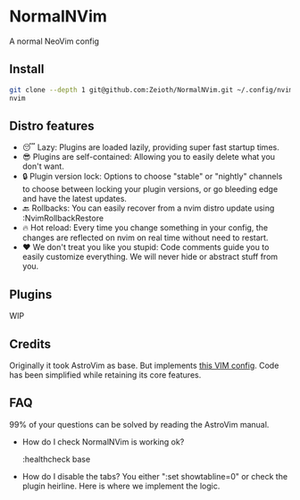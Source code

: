 # NormalNVim
A normal NeoVim config

## Install

```sh
git clone --depth 1 git@github.com:Zeioth/NormalNVim.git ~/.config/nvim
nvim
```

## Distro features

* 😴 Lazy: Plugins are loaded lazily, providing super fast startup times.
* 😎 Plugins are self-contained: Allowing you to easily delete what you don't want.
* 🔒 Plugin version lock: Options to choose "stable" or "nightly" channels to choose between locking your plugin versions, or go bleeding edge and have the latest updates.
* 🔙 Rollbacks: You can easily recover from a nvim distro update using :NvimRollbackRestore
* 🔥 Hot reload: Every time you change something in your config, the changes are reflected on nvim on real time without need to restart.
* ❤️ We don't treat you like you stupid: Code comments guide you to easily customize everything. We will never hide or abstract stuff from you.

## Plugins

WIP

## Credits
Originally it took AstroVim as base. But implements [this VIM config](https://github.com/Zeioth/vim-zeioth-config). Code has been simplified while retaining its core features.

## FAQ
99% of your questions can be solved by reading the AstroVim manual.

* How do I check NormalNVim is working ok?

    :healthcheck base

* How do I disable the tabs? You either ":set showtabline=0" or check the plugin heirline. Here is where we implement the logic.

